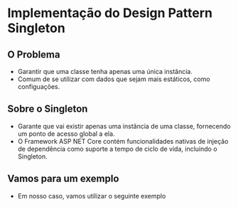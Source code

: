 # Implementação do Design Pattern Singleton

## O Problema
  - Garantir que uma classe tenha apenas uma única instância.
  - Comum de se utilizar com dados que sejam mais estáticos, como configuações.

## Sobre o Singleton
  - Garante que vai existir apenas uma instância de uma classe, fornecendo um ponto de acesso global a ela.
  - O Framework ASP NET Core contém funcionalidades nativas de injeção de dependência como suporte a tempo de ciclo de vida, incluindo o Singleton.

## Vamos para um exemplo 
  - Em nosso caso, vamos utilizar o seguinte exemplo
